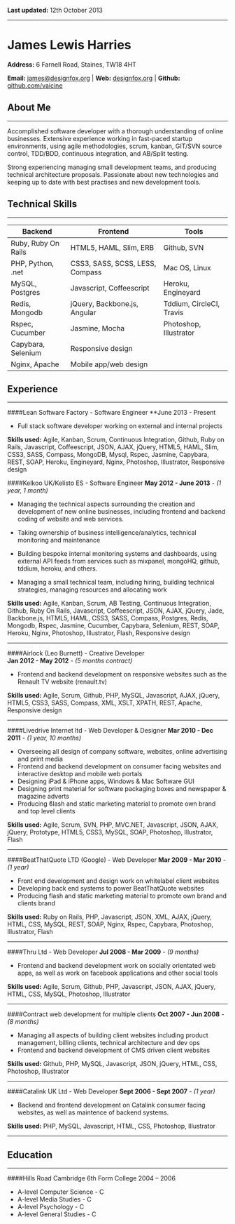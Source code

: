 **Last updated:** 12th October 2013
***

James Lewis Harries
========
**Address:** 6 Farnell Road, Staines, TW18 4HT

**Email:** <james@designfox.org> | **Web:** [designfox.org](http://www.designfox.org) | **Github:** [github.com/vaicine](http://www.github.com/vaicine)


About Me
--------
***
Accomplished software developer with a thorough understanding of online businesses. Extensive experience working in fast-paced startup environments, using agile methodologies, scrum, kanban, GIT/SVN source control, TDD/BDD, continuous integration, and AB/Split testing.

Strong experiencing managing small development teams, and producing technical architecture proposals. Passionate about new technologies and keeping up to date with best practises and new development tools.

Technical Skills
--------
***
| Backend             | Frontend                         | Tools    
| ------------------- | -------------------------------- | -------- 
| Ruby, Ruby On Rails | HTML5, HAML, Slim, ERB           | Github, SVN
| PHP, Python, .net   | CSS3, SASS, SCSS, LESS, Compass  | Mac OS, Linux
| MySQL, Postgres     | Javascript, Coffeescript         | Heroku, Engineyard
| Redis, Mongodb      | jQuery, Backbone.js, Angular     | Tddium, CircleCI, Travis
| Rspec, Cucumber     | Jasmine, Mocha                   | Photoshop, Illustrator
| Capybara, Selenium  | Responsive design                | 
| Nginx, Apache       | Mobile app/web design            | 

Experience
--------
***

####Lean Software Factory - Software Engineer
**June 2013 - Present

* Full stack software developer working on external and internal projects

**Skills used:**
Agile, Kanban, Scrum, Continuous Integration, Github, Ruby on Rails, Javascript, Coffeescript, JSON, AJAX, jQuery, HTML5, HAML, Slim, CSS3, SASS, Compass, MongoDB, Mysql, Rspec, Jasmine, Capybara, REST, SOAP, Heroku, Engineyard, Nginx, Photoshop, Illustrator, Responsive design

####Kelkoo UK/Kelisto ES - Software Engineer
**May 2012 - June 2013** - *(1 year, 1 month)*

* Managing the technical aspects surrounding the creation and development of new online businesses, including frontend and backend coding of website and web services.

* Taking ownership of business intelligence/analytics, technical monitoring and maintenance

* Building bespoke internal monitoring systems and dashboards, using external API feeds from services such as mixpanel, mongoHQ, github, tddium, heroku, and others.

* Managing a small technical team, including hiring, building technical strategies, managing resources and allocating work

**Skills used:**
Agile, Kanban, Scrum, AB Testing, Continuous Integration, Github, Ruby On Rails, Javascript, Coffeescript, JSON, AJAX, jQuery, Jade, Backbone.js, HTML5, HAML, CSS3, SASS, Compass, Postgres, Redis, Mongodb, Rspec, Jasmine, Cucumber, Capybara, Selenium, REST, SOAP, Heroku, Nginx, Photoshop, Illustrator, Flash, Responsive design

***

####Airlock (Leo Burnett) - Creative Developer  
**Jan 2012 - May 2012** - *(5 months contract)*

* Frontend and backend development on responsive websites such as the Renault TV website (renault.tv)

**Skills used:** Agile, Scrum, Github, PHP, MySQL, Javascript, AJAX, jQuery, HTML5, CSS3, SASS, Compass, XML, XSLT, XPATH, REST, Apache, Responsive design

***

####Livedrive Internet ltd - Web Developer & Designer
**Mar 2010 - Dec 2011** - *(1 year, 10 months)*

* Overseeing all design of company software, websites, online advertising and print media
* Frontend and backend development on consumer facing websites and interactive desktop and mobile web portals
* Designing iPad & iPhone apps, Windows & Mac Software GUI
* Designing print material for software packaging boxes and newspaper & magazine adverts
* Producing ϐlash and static marketing material to promote own brand and top level clients

**Skills used:** Agile, Scrum, SVN, PHP, MVC.NET, Javascript, JSON, AJAX, jQuery, Prototype, HTML5, CSS3, MySQL, SOAP, Photoshop, Illustrator, Flash

***

####BeatThatQuote LTD (Google) - Web Developer
**Mar 2009 - Mar 2010** - *(1 year)*

* Front end development and design work on whitelabel client websites 
* Developing back end systems to power BeatThatQuote websites
* Producing flash and static marketing material to promote own brand and clients brand

**Skills used:** Ruby on Rails, PHP, Javascript, JSON, XML, AJAX, jQuery, HTML, CSS, MySQL, REST, SOAP, Nginx, Rspec, Capybara, Photoshop, Illustrator, Flash

***

####Thru Ltd - Web Developer
**Jul 2008 - Mar 2009** - *(9 months)*

* Frontend and backend development work on socially orientated web apps, as well as work on facebook applications and other social tools

**Skills used:** Agile, Scrum, Github, PHP, Javascript, JSON, 
AJAX, jQuery, HTML, CSS, MySQL, Photoshop, Illustrator

***

####Contract web development for multiple clients
**Oct 2007 - Jun 2008** - *(8 months)*

* Managing all aspects of building client websites including product management, billing clients, technical architecture and dev ops
* Frontend and backend development of CMS driven client websites

**Skills used:** Github, PHP, MySQL, Javascript, JSON, 
jQuery, HTML, CSS, Photoshop, Illustrator

***

####Catalink UK Ltd - Web Developer
**Sept 2006 - Sept 2007** - *(1 year)*

* Backend and frontend development on Catalink consumer facing websites, as well as maintence of backend systems.

**Skills used:** PHP, MySQL, Javascript, HTML, CSS, Photoshop, Illustrator

***

Education
--------
***

####Hills Road Cambridge 6th Form College 2004 – 2006
* A-level Computer Science - C
* A-level Media Studies - C
* A-level Psychology - C
* A-level General Studies - C